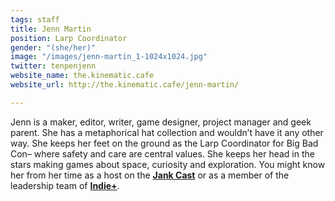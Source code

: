 ```yaml
---
tags: staff
title: Jenn Martin
position: Larp Coordinator
gender: "(she/her)"
image: "/images/jenn-martin_1-1024x1024.jpg"
twitter: tenpenjenn
website_name: the.kinematic.cafe
website_url: http://the.kinematic.cafe/jenn-martin/

---
```

Jenn is a maker, editor, writer, game designer, project manager and geek parent. She has a metaphorical hat collection and wouldn’t have it any other way. She keeps her feet on the ground as the Larp Coordinator for Big Bad Con– where safety and care are central values. She keeps her head in the stars making games about space, curiosity and exploration. You might know her from her time as a host on the [**Jank Cast**](http://jankcast.com/) or as a member of the leadership team of [**Indie+**](http://www.indieplus.org/).